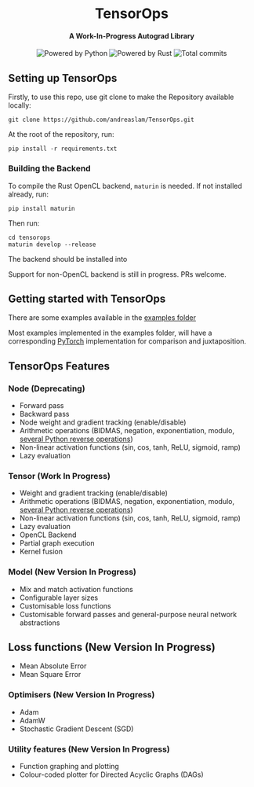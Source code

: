 <div align="center">

# TensorOps
#### A Work-In-Progress Autograd Library

<img src="https://img.shields.io/badge/Powered%20by-Python-yellow" alt="Powered by Python">
<img src="https://img.shields.io/badge/Powered%20by-Rust-red" alt="Powered by Rust">
<img src="https://badgen.net/github/commits/andreaslam/TensorOps/main" alt="Total commits">

</div>

## Setting up TensorOps

Firstly, to use this repo, use git clone to make the Repository available locally:

```
git clone https://github.com/andreaslam/TensorOps.git
```

At the root of the repository, run:

```
pip install -r requirements.txt
```

### Building the Backend

To compile the Rust OpenCL backend, `maturin` is needed. If not installed already, run:

```
pip install maturin
```

Then run:
```
cd tensorops
maturin develop --release
```

The backend should be installed into 


Support for non-OpenCL backend is still in progress. PRs welcome.

## Getting started with TensorOps

There are some examples available in the [examples folder](https://github.com/andreaslam/TensorOps/tree/main/examples)

Most examples implemented in the examples folder, will have a corresponding [PyTorch](https://github.com/pytorch/pytorch) implementation for comparison and juxtaposition.

## TensorOps Features

### Node (Deprecating)
- Forward pass
- Backward pass
- Node weight and gradient tracking (enable/disable)
- Arithmetic operations (BIDMAS, negation, exponentiation, modulo, [several Python reverse operations](https://docs.python.org/3/reference/datamodel.html#emulating-numeric-types))
- Non-linear activation functions (sin, cos, tanh, ReLU, sigmoid, ramp)
- Lazy evaluation

### Tensor (Work In Progress)
- Weight and gradient tracking (enable/disable)
- Arithmetic operations (BIDMAS, negation, exponentiation, modulo, [several Python reverse operations](https://docs.python.org/3/reference/datamodel.html#emulating-numeric-types))
- Non-linear activation functions (sin, cos, tanh, ReLU, sigmoid, ramp)
- Lazy evaluation
- OpenCL Backend
- Partial graph execution
- Kernel fusion

### Model (New Version In Progress)
- Mix and match activation functions
- Configurable layer sizes
- Customisable loss functions
- Customisable forward passes and general-purpose neural network abstractions

## Loss functions (New Version In Progress)
- Mean Absolute Error
- Mean Square Error

### Optimisers (New Version In Progress)
- Adam
- AdamW
- Stochastic Gradient Descent (SGD)

### Utility features (New Version In Progress)
- Function graphing and plotting
- Colour-coded plotter for Directed Acyclic Graphs (DAGs)

